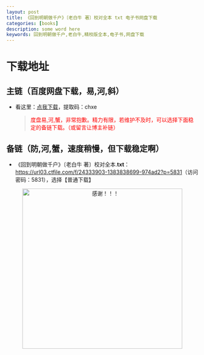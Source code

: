 ```yaml
---
layout: post
title: 《回到明朝做千户》〔老白牛 著〕校对全本 txt 电子书网盘下载
categories: [books]
description: some word here
keywords: 回到明朝做千户,老白牛,精校版全本,电子书,网盘下载
---
```


# 下载地址

## 主链（百度网盘下载，易,河,斜）

- 看这里：[点我下载](https://pan.baidu.com/s/1iMXUbSbtZQZjDcqDmnWUyw?pwd=chxe)，提取码：chxe

  > <p style="color:red" >度盘易,河,蟹，非常抱歉。精力有限，若维护不及时，可以选择下面稳定的备链下载。（或留言让博主补链）</p>

## 备链（防,河,蟹，速度稍慢，但下载稳定啊）

- 《回到明朝做千户》〔老白牛 著〕校对全本.**txt**：<https://url03.ctfile.com/f/24333903-1383838699-974ad2?p=5831>（访问密码：5831），选择【普通下载】

<div align="center"><img src="https://pic.imgdb.cn/item/6707df6bd29ded1a8ce37031.gif" alt="感谢！！！" width="420px" height="auto"/></div>
